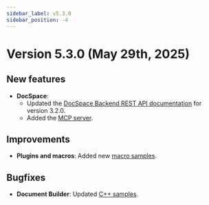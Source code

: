 ```yaml
---
sidebar_label: v5.3.0
sidebar_position: -4
---
```


# Version 5.3.0 (May 29th, 2025)

## New features

- **DocSpace**:
  - Updated the [DocSpace Backend REST API documentation](../../docspace/api-backend/get-started/basic-concepts.md) for version 3.2.0.
  - Added the [MCP server](../../docspace/api-backend/get-started/mcp-server.md).

## Improvements

- **Plugins and macros**: Added new [macro samples](../../docs/plugin-and-macros/samples/macro-samples/macro-samples.md).

## Bugfixes

- **Document Builder**: Updated [C++ samples](../../docs/document-builder/samples/c-samples-guide.md).
